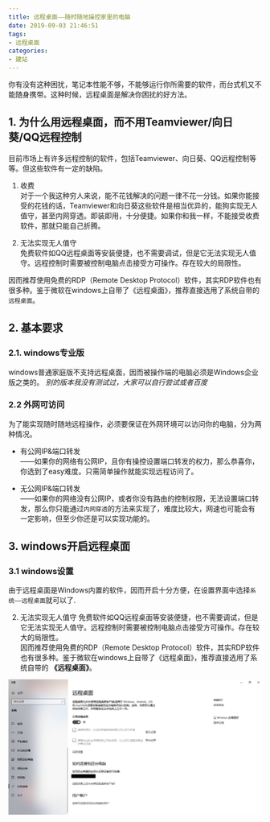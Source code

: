 ```yaml
---
title: 远程桌面——随时随地操控家里的电脑
date: 2019-09-03 21:46:51
tags: 
- 远程桌面
categories:
- 建站
---
```


你有没有这种困扰，笔记本性能不够，不能够运行你所需要的软件，而台式机又不能随身携带。这种时候，远程桌面是解决你困扰的好方法。

<!-- more -->

## 1. 为什么用远程桌面，而不用Teamviewer/向日葵/QQ远程控制

目前市场上有许多远程控制的软件，包括Teamviewer、向日葵、QQ远程控制等等。但这些软件有一定的缺陷。

1. 收费  
对于一个我这种穷人来说，能不花钱解决的问题一律不花一分钱。如果你能接受的花钱的话，Teamviewer和向日葵这些软件是相当优异的，能狗实现无人值守，甚至内网穿透。即装即用，十分便捷。如果你和我一样，不能接受收费软件，那就只能自己折腾。

2. 无法实现无人值守  
免费软件如QQ远程桌面等安装便捷，也不需要调试，但是它无法实现无人值守。远程控制时需要被控制电脑点击接受方可操作。存在较大的局限性。

因而推荐使用免费的RDP（Remote Desktop Protocol）软件，其实RDP软件也有很多种。鉴于微软在windows上自带了《远程桌面》，推荐直接选用了系统自带的`远程桌面`。

## 2. 基本要求

### 2.1. windows专业版

windows普通家庭版不支持远程桌面，因而被操作端的电脑必须是Windows企业版之类的。
*别的版本我没有测试过，大家可以自行尝试或者百度*

### 2.2 外网可访问

为了能实现随时随地远程操作，必须要保证在外网环境可以访问你的电脑，分为两种情况。

* 有公网IP&端口转发  
——如果你的网络有公网IP，且你有操控设置端口转发的权力，那么恭喜你，你选到了easy难度。只需简单操作就能实现远程访问了。

* 无公网IP&端口转发  
——如果你的网络没有公网IP，或者你没有路由的控制权限，无法设置端口转发，那么你只能通过`内网穿透`的方法来实现了，难度比较大，网速也可能会有一定影响，但至少你还是可以实现功能的。

## 3. windows开启远程桌面

### 3.1 windows设置

由于远程桌面是Windows内置的软件，因而开启十分方便，在设置界面中选择`系统——远程桌面`就可以了.

2. 无法实现无人值守 
免费软件如QQ远程桌面等安装便捷，也不需要调试，但是它无法实现无人值守。远程控制时需要被控制电脑点击接受方可操作。存在较大的局限性。  
因而推荐使用免费的RDP（Remote Desktop Protocol）软件，其实RDP软件也有很多种。鉴于微软在windows上自带了《远程桌面》，推荐直接选用了系统自带的 **《远程桌面》**。

![开启远程桌面](/images/20190903/开启远程桌面.jpg)
